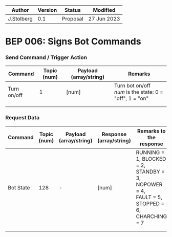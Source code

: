 | Author     | Version | Status   | Modified    |
| ---------- | ------- | -------- | ----------- |
| J.Stolberg | 0.1     | Proposal | 27 Jun 2023 |



# BEP 006: Signs Bot Commands

### Send Command / Trigger Action

| Command     | Topic (num) | Payload (array/string) | Remarks                                                      |
| ----------- | ----------- | ---------------------- | ------------------------------------------------------------ |
| Turn on/off | 1           | [num]                  | Turn bot on/off<br />*num* is the state: 0 = "off", 1 = "on" |
|             |             |                        |                                                              |
|             |             |                        |                                                              |


### Request Data

| Command   | Topic (num) | Payload (array/string) | Response (array/string) | Remarks to the response                                      |
| --------- | ----------- | ---------------------- | ----------------------- | ------------------------------------------------------------ |
| Bot State | 128         | -                      | [num]                   | RUNNING = 1, BLOCKED = 2,<br /> STANDBY = 3, NOPOWER = 4,<br />FAULT = 5, STOPPED = 6,<br />CHARCHING = 7 |
|           |             |                        |                         |                                                              |
|           |             |                        |                         |                                                              |
